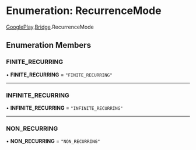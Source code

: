 # Enumeration: RecurrenceMode

[GooglePlay](../modules/CdvPurchase.GooglePlay.md).[Bridge](../modules/CdvPurchase.GooglePlay.Bridge.md).RecurrenceMode

## Enumeration Members

### FINITE\_RECURRING

• **FINITE\_RECURRING** = ``"FINITE_RECURRING"``

___

### INFINITE\_RECURRING

• **INFINITE\_RECURRING** = ``"INFINITE_RECURRING"``

___

### NON\_RECURRING

• **NON\_RECURRING** = ``"NON_RECURRING"``
